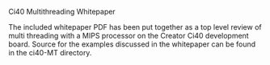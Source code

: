 Ci40 Multithreading Whitepaper

The included whitepaper PDF has been put together as a top level review of multi threading with a MIPS processor on the Creator Ci40 development board. Source for the examples discussed in the whitepaper can be found in the ci40-MT directory.
